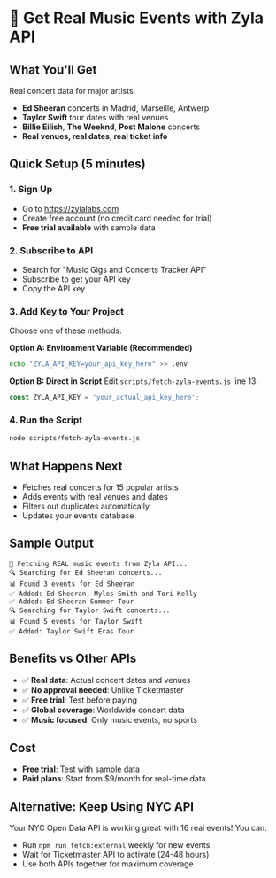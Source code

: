 # 🎵 Get Real Music Events with Zyla API

## What You'll Get
Real concert data for major artists:
- **Ed Sheeran** concerts in Madrid, Marseille, Antwerp
- **Taylor Swift** tour dates with real venues
- **Billie Eilish**, **The Weeknd**, **Post Malone** concerts
- **Real venues, real dates, real ticket info**

## Quick Setup (5 minutes)

### 1. Sign Up
- Go to https://zylalabs.com
- Create free account (no credit card needed for trial)
- **Free trial available** with sample data

### 2. Subscribe to API
- Search for "Music Gigs and Concerts Tracker API"
- Subscribe to get your API key
- Copy the API key

### 3. Add Key to Your Project
Choose one of these methods:

**Option A: Environment Variable (Recommended)**
```bash
echo "ZYLA_API_KEY=your_api_key_here" >> .env
```

**Option B: Direct in Script**
Edit `scripts/fetch-zyla-events.js` line 13:
```javascript
const ZYLA_API_KEY = 'your_actual_api_key_here';
```

### 4. Run the Script
```bash
node scripts/fetch-zyla-events.js
```

## What Happens Next
- Fetches real concerts for 15 popular artists
- Adds events with real venues and dates
- Filters out duplicates automatically
- Updates your events database

## Sample Output
```
🎵 Fetching REAL music events from Zyla API...
🔍 Searching for Ed Sheeran concerts...
📊 Found 3 events for Ed Sheeran
✅ Added: Ed Sheeran, Myles Smith and Tori Kelly
✅ Added: Ed Sheeran Summer Tour
🔍 Searching for Taylor Swift concerts...
📊 Found 5 events for Taylor Swift
✅ Added: Taylor Swift Eras Tour
```

## Benefits vs Other APIs
- ✅ **Real data**: Actual concert dates and venues
- ✅ **No approval needed**: Unlike Ticketmaster
- ✅ **Free trial**: Test before paying
- ✅ **Global coverage**: Worldwide concert data
- ✅ **Music focused**: Only music events, no sports

## Cost
- **Free trial**: Test with sample data
- **Paid plans**: Start from $9/month for real-time data

## Alternative: Keep Using NYC API
Your NYC Open Data API is working great with 16 real events! You can:
- Run `npm run fetch:external` weekly for new events
- Wait for Ticketmaster API to activate (24-48 hours)
- Use both APIs together for maximum coverage 